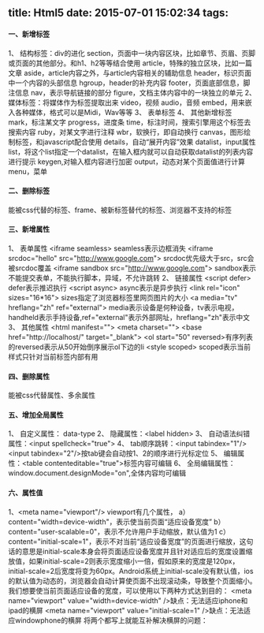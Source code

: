 ﻿title: Html5
date: 2015-07-01 15:02:34
tags:
---
#### 一、新增标签
1、 结构标签：div的进化
  section，页面中一块内容区块，比如章节、页眉、页脚或页面的其他部分。和h1、h2等等结合使用
  article，特殊的独立区块，比如一篇文章
  aside，article内容之外，与article内容相关的辅助信息
  header，标识页面中一个内容的头部信息
  hgroup，header的补充内容
  footer，页面底部信息，脚注信息
  nav，表示导航链接的部分
  figure，文档主体内容中的一块独立的单元
2、 媒体标签：将媒体作为标签提取出来
  video，视频
  audio，音频
  embed，用来嵌入各种媒体，格式可以是Midi，Wav等等
3、 表单标签
4、 其他新增标签
  mark，标注某文字
  progress，进度条
  time，标注时间，搜索引擎用这个标签去搜索内容
  ruby，对某文字进行注释
  wbr，软换行，即自动换行
  canvas，图形绘制标签，和javascript配合使用
  details，自动“展开内容”效果
  datalist，input属性list，将这个list指定一个datalist，在输入框内就可以自动获取datalist的列表内容进行提示
  keygen,对输入框内容进行加密
  output，动态对某个页面值进行计算
  menu，菜单
#### 二、删除标签
  能被css代替的标签、frame、被新标签替代的标签、浏览器不支持的标签
#### 三、新增属性
1、 表单属性
   &lt;iframe seamless&gt; seamless表示边框消失
   &lt;iframe srcdoc="hello" src="http://www.google.com"&gt; srcdoc优先级大于src，src会被srcdoc覆盖
   &lt;iframe sandbox src="http://www.google.com"&gt; sandbox表示不能提交表单，不能执行脚本，异域，不允许跳转
2、 链接属性
  &lt;script defer&gt; defer表示推迟执行
  &lt;script async&gt; async表示是异步执行
  &lt;link rel="icon" sizes="16*16"&gt; sizes指定了浏览器标签里网页图片的大小
  &lt;a media="tv" hreflang="zh" ref="external"&gt; media表示设备是何种设备，tv表示电视，handheld表示手持设备,ref="external"表示外部网址，hreflang="zh"表示中文
3、 其他属性
  &lt;html manifest=""&gt;
  &lt;meta charset=""&gt;
  &lt;base href="http://localhost/" target="_blank"&gt;
  &lt;ol start="50" reversed&gt;有序列表的reversed表示从50开始倒序展示ol下边的li
  &lt;style scoped&gt; scoped表示当前样式只针对当前标签内部有用 
#### 四、删除属性
  能被css代替属性、多余属性
#### 五、增加全局属性
1、 自定义属性： data-type
2、 隐藏属性：&lt;label hidden&gt;
3、 自动语法纠错属性：&lt;input spellcheck="true"&gt;
4、 tab顺序跳转：&lt;input tabindex="1"/&gt;&lt;input tabindex="2"/&gt;按tab键会自动按1、2的顺序进行光标定位
5、 编辑属性：&lt;table contenteditable="true"&gt;标签内容可编辑
6、 全局编辑属性：window.document.designMode="on",全体内容均可编辑
#### 六、属性值
1、&lt;meta name="viewport"/&gt;
viewport有几个属性，
a）content="width=device-width"，表示使当前页面“适应设备宽度”
b）content="user-scalable=0"，表示不允许用户手动缩放，默认值为1
c）content="initial-scale=1"，表示不对当前“适应设备宽度”的页面进行缩放，这句话的意思是initial-scale本身会将页面适应设备宽度并且针对适应后的宽度设置缩放值，如果initial-scale=2则表示宽度缩小一倍，假如原来的宽度是120px，initial-scale=2后宽度将变为60px。Android系统上initial-scale没有默认值，ios的默认值为动态的，浏览器会自动计算使页面不出现滚动条，导致整个页面缩小。我们想要使当前页面适应设备的宽度，可以使用以下两种方式达到目的：
&lt;meta name="viewport" value="width=device-width" /&gt;缺点：无法适应iphone和ipad的横屏
&lt;meta name="viewport" value="initial-scale=1" /&gt;缺点：无法适应windowphone的横屏
将两个都写上就能互补解决横屏的问题：<meta name="viewport" value="width=device-width,initial-scale=1" />










 

